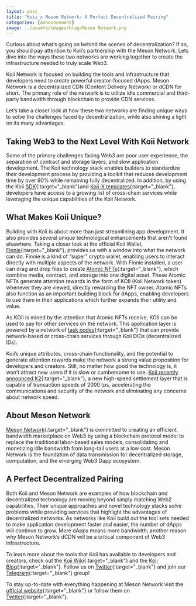 ```yaml
---
layout: post
title: "Koii x Meson Network: A Perfect Decentralized Pairing"
categories: [Announcement]
image: ../assets/images/blog/Meson Network.png
---
```


Curious about what’s going on behind the scenes of decentralization? If so, you should pay attention to Koii’s partnership with the Meson Network. Lets dive into the ways these two networks are working together to create the infrastructure needed to truly scale Web3.

Koii Network is focused on building the tools and infrastructure that developers need to create powerful creator-focused dApps. Meson Network is a decentralized CDN (Content Delivery Network) or dCDN for short. The primary role of the network is to utilize idle commercial and third-party bandwidth through blockchain to provide CDN services.

Let’s take a closer look at how these two networks are finding unique ways to solve the challenges faced by decentralization, while also shining a light on its many advantages.

## Taking Web3 to the Next Level With Koii Network

Some of the primary challenges facing Web3 are poor user experience, the separation of contract and storage layers, and slow application development. The Koii technology stack enables builders to standardize their development process by providing a toolkit that reduces development time by over 90% while remaining fully decentralized. In addition, by using the Koii [SDK](https://docs.koii.network/koii-software-toolkit-sdk/what-is-the-koii-sdk){:target="\_blank"}and [Koii-X templates](https://docs.koii.network/build-dapps-with-koii/welcome-to-koii-x){:target="\_blank"}, developers have access to a growing list of cross-chain services while leveraging the unique capabilities of the Koii Network.

## What Makes Koii Unique?

Building with Koii is about more than just streamlining app development. It also provides several unique technological enhancements that aren’t found elsewhere. Taking a closer look at the official Koii Wallet, [Finnie](https://koii.me/FinnieDCI){:target="\_blank"}, provides us with a window into what the network can do. Finnie is a kind of “super” crypto wallet, enabling users to interact directly with multiple aspects of the network. With Finnie installed, a user can drag and drop files to create [Atomic NFTs](https://atomicnft.com/){:target="\_blank"}, which combine media, contract, and storage into one digital asset. These Atomic NFTs generate attention rewards in the form of KOII (Koii Network token) whenever they are viewed, directly rewarding the NFT owner. Atomic NFTs also function as an important building block for dApps, enabling developers to use them in their applications which further expands their utility and value.

As KOII is mined by the attention that Atomic NFTs receive, KOII can be used to pay for other services on the network. This application layer is powered by a network of [task nodes](https://docs.koii.network/#nodes){:target="\_blank"} that can provide network-based or cross-chain services through Koii DIDs (decentralized IDs).

Koii’s unique attributes, cross-chain functionality, and the potential to generate attention rewards make the network a strong value proposition for developers and creators. Still, no matter how good the technology is, it won’t attract new users if it is slow or cumbersome to use. [Koii recently announced K2](https://blog.koii.network/Koii-Announces-K2/){:target="\_blank"}, a new high-speed settlement layer that is capable of transaction speeds of 2000 tps, accelerating the communications and security of the network and eliminating any concerns about network speed.

## About Meson Network

[Meson Network](https://meson.network/){:target="\_blank"} is committed to creating an efficient bandwidth marketplace on Web3 by using a blockchain protocol model to replace the traditional labor-based sales models, consolidating and monetizing idle bandwidth from long-tail users at a low cost. Meson Network is the foundation of data transmission for decentralized storage, computation, and the emerging Web3 Dapp ecosystem.

## A Perfect Decentralized Pairing

Both Koii and Meson Network are examples of how blockchain and decentralized technology are moving beyond simply matching Web2 capabilities. Their unique approaches and novel technology stacks solve problems while providing services that highlight the advantages of decentralized networks. As networks like Koii build out the tool sets needed to make application development faster and easier, the number of dApps will continue to grow. More dApps means more bandwidth; another reason why Meson Network’s dCDN will be a critical component of Web3 infrastructure.

To learn more about the tools that Koii has available to developers and creators, check out the [Koii Wiki](http://docs.koii.network){:target="\_blank"} and the [Koii Blog](https://blog.koii.network){:target="\_blank"}. Follow us on [Twitter](https://twitter.com/KoiiNetwork){:target="\_blank"} and join our [Telegram](https://t.me/koiinetwork){:target="\_blank"} group!

To stay up-to-date with everything happening at Meson Network visit the [official website](http://meson.network){:target="\_blank"} or follow them on [Twitter](https://twitter.com/NetworkMeson){:target="\_blank"}.
